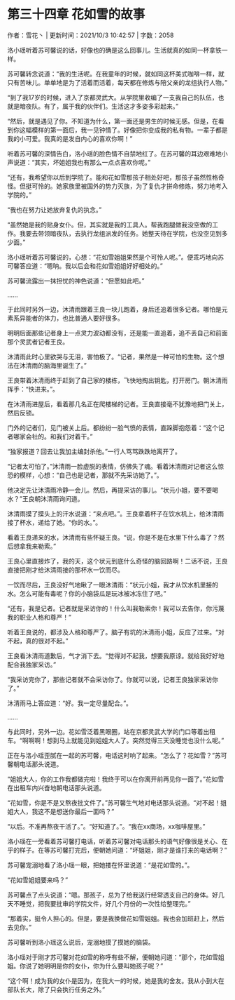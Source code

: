 # 第三十四章 花如雪的故事

作者：雪花丶 | 更新时间：2021/10/3 10:42:57 | 字数：2058

洛小瑶听着苏可馨说的话，好像也的确是这么回事儿。生活就真的如同一杯拿铁一样。

苏可馨转念说道：“我的生活呢。在我童年的时候，就如同这杯美式咖啡一样，就只有苦味儿。单单地是为了活着而活着，每天都在修炼与陪父亲的龙组执行人物。”

“到了我17岁的时候，进入了京都灵武大。从学院里收编了一支我自己的队伍，也就是暗夜队。有了，属于我的伙伴们。生活这才多姿多彩起来。”

“然后，就是遇见了你。不知道为什么，第一面还是男生的时候无感。但是，在看到你这幅模样的第一面后，我一见钟情了。好像把你变成我的私有物。一辈子都是我的小可爱。我真的是发自内心的喜欢你啊！”

听着苏可馨的深情告白，洛小瑶的脸色情不自禁地红了。在苏可馨的耳边艰难地小声说道：“其实，坏姐姐我也有那么一点点喜欢你呢。”

“还有，我希望你以后到学院了。能和花如雪那孩子相处好吧，那孩子虽然性格奇怪。但挺可怜的。她家族里被国外的势力灭族，为了复仇才拼命修炼，努力地考入学院的。”

“我也在努力让她放弃复仇的执念。”

“虽然她是我的贴身女仆。但，其实就是我的工具人。帮我跑腿做我没空做的工作。我要去带领暗夜队，去执行龙组派发的任务。她整天待在学院，也没空见到多少面。”

洛小瑶听着苏可馨说的，心想：“花如雪姐姐果然是个可怜人呢。”。便乖巧地向苏可馨答应道：“嗯呐。我以后会和花如雪姐姐好好相处的。”

苏可馨流露出一抹担忧的神色说道：“但愿如此吧。”

……

于此同时另外一边，沐清雨跟着王良一块儿跑着，身后还追着很多记者。哪怕是元素系异能者的体力，也比普通人要好很多。

明明后面那些记者身上一点灵力波动都没有，还是能一直追着，追不丢自己和前面那个灵武者记者王良。

沐清雨此时心里欲哭与无泪，害怕极了。“记者，果然是一种可怕的生物。这个想法在沐清雨的脑海里诞生了。”

王良带着沐清雨终于赶到了自己家的楼栋，飞快地掏出钥匙，打开房门。朝沐清雨挥手：“快进来。”。

在沐清雨进屋后，看着那几名正在爬楼梯的记者。王良直接毫不犹豫地把门关上，然后反锁。

门外的记者们，见门被关上后。都纷纷一脸气愤的表情，直跺脚抱怨着：“这个记者哪家会社的。和我们对着干。”

“独家报道？回去让我加主编封杀他。”一行人骂骂跌跌地离开了。

“记者太可怕了。”沐清雨一脸虚脱的表情，仿佛失了魂。看着沐清雨对记者这么惊恐的模样，心想：“自己也是记者，那就不先采访她了。”。

他决定先让沐清雨冷静一会儿。然后，再提采访的事儿。“状元小姐，要不要喝水？”王良朝沐清雨询问道。

沐清雨摸了摸头上的汗水说道：“来点吧。”。王良拿着杯子在饮水机上，给沐清雨接了杯水，递给了她。“你的水。”。

看着王良递来的水，沐清雨有些怀疑王良。“说，你是不是在水里下什么毒了？然后想拿我来勒索。”

王良心里直接炸了，我的天，这个状元到底什么奇怪的脑回路啊！二话不说，王良直接把刚才给沐清雨接的那杯水一饮而尽。

一饮而尽后，王良没好气地瞅了一眼沐清雨：“状元小姐，我才从饮水机里接的水。怎么可能有毒呢？你的小脑袋瓜是玩冰被冰冻住了吧。”

“还有，我是记者。记者就是采访你的！什么叫我勒索你！我可以去告你，你污蔑我的职业人格和尊严！”

听着王良说的，都涉及人格和尊严了。脑子有坑的沐清雨小姐，反应了过来。“对不起，真的很对不起。”

王良看沐清雨道歉后，气才消下去。“觉得对不起我，想要我原谅。就给我好好地配合我独家采访。”

“我采访完你了，那些记者就不会采访你了。你就可以说，记者王良独家采访你了。”

沐清雨马上答应道：“好。我一定尽量配合。”。

……

与此同时，另外一边。花如雪泛着黑眼圈，站在京都灵武大学的门口等着出租车。“啊啊啊！想到马上就能见到姐姐大人了。突然觉得三天没睡觉也没什么呢。”

正在与洛小瑶歪腻在一起的苏可馨，电话这时响了起来。“怎么了？花如雪？”苏可馨朝电话那头说道。

“姐姐大人，你的工作我都做完啦！我终于可以在你离开前再见你一面了。”花如雪在出租车内兴奋地朝电话那头说道。

“花如雪，你是不是又熬夜批文件了。”苏可馨生气地对电话那头说道。“对不起！姐姐大人，我这不是想送你最后一面吗？”

“以后。不准再熬夜干活了。”。“好知道了。”。“我在xx商场，xx咖啡屋里。”

洛小瑶在一旁看着苏可馨打电话，听着苏可馨对电话那头的语气好像很是关心、在乎的样子。在等苏可馨打完后，便朝她问道：“坏姐姐，刚才是谁打来的电话啊？”

苏可馨宠溺地看了洛小瑶一眼，把她搂在怀里说道：“是花如雪的。”。

“花如雪姐姐要来吗？”

苏可馨点了点头说道：“嗯。那孩子，总为了给我送行经常透支自己的身体。好几天不睡觉，把我要批审的学院文件，好几个月份的一次性给整理完。”

“那着实，挺令人担心的。但是，要是我换做花如雪姐姐。我也会加班赶上，然后去见你。”

苏可馨听到洛小瑶这么说后，宠溺地摸了摸她的脑袋。

洛小瑶对于刚才苏可馨对花如雪的称呼有些不解，便朝她问道：“那个，花如雪姐姐。你说了她明明是你的女仆，你为什么要叫她孩子呢？”

“这个啊！成为我的女仆是因为，在我大一的时候，她是我的舍友。我从小到大在部队长大，除了只会执行任务之外。”


